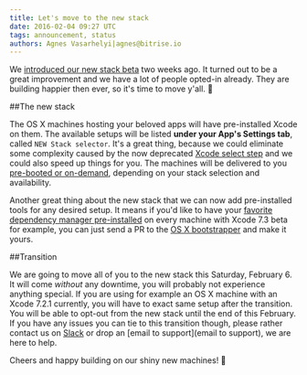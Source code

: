 ```yaml
---
title: Let's move to the new stack
date: 2016-02-04 09:27 UTC
tags: announcement, status
authors: Agnes Vasarhelyi|agnes@bitrise.io
---
```


We [introduced our new stack beta](http://blog.bitrise.io/2016/01/20/here-comes-the-new-stack.html) two weeks ago. It turned out to be a great improvement and we have a lot of people opted-in already. They are building happier then ever, so it's time to move y'all. 🚚

##The new stack

The OS X machines hosting your beloved apps will have pre-installed Xcode on them. The available setups will be listed **under your App's Settings tab**, called `NEW Stack selector`. It's a great thing, because we could eliminate some complexity caused by the now deprecated [Xcode select step](https://github.com/bitrise-io/steps-select-xcode-version) and we could also speed up things for you. The machines will be delivered to you [pre-booted or on-demand](http://devcenter.bitrise.io/v1.0/docs/available-stacks#section-stack-prepare-types), depending on your stack selection and availability.

Another great thing about the new stack that we can now add pre-installed tools for any desired setup. It means if you'd like to have your [favorite dependency manager pre-installed](https://github.com/bitrise-io/bitrise.io/blob/master/system_reports/osx-xcode-7.3-beta.log#L34) on every machine with Xcode 7.3 beta for example, you can just send a PR to the [OS X bootstrapper](https://github.com/bitrise-io/osx-box-bootstrap#request-a-tool-to-be-pre-installed) and make it yours.

##Transition

We are going to move all of you to the new stack this Saturday, February 6. It will come *without* any downtime, you will probably not experience anything special. If you are using for example an OS X machine with an Xcode 7.2.1 currently, you will have to exact same setup after the transition. You will be able to opt-out from the new stack until the end of this February. If you have any issues you can tie to this transition though, please rather contact us on [Slack](http://chat.bitrise.io/) or drop an [email to support](email to support), we are here to help.

Cheers and happy building on our shiny new machines! 🍷
